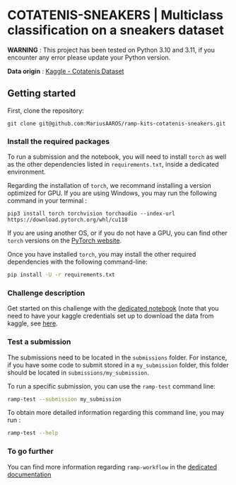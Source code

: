 # COTATENIS-SNEAKERS | Multiclass classification on a sneakers dataset

**WARNING** : This project has been tested on Python 3.10 and 3.11, if you encounter any error please update your Python version.

**Data origin** : [Kaggle - Cotatenis Dataset](https://www.kaggle.com/datasets/ferraz/cotatenis-sneakers)

## Getting started

First, clone the repository:

```git clone git@github.com:MariusAAROS/ramp-kits-cotatenis-sneakers.git```

### Install the required packages

To run a submission and the notebook, you will need to install `torch` as well as the other dependencies listed in `requirements.txt`, inside a dedicated environment.

Regarding the installation of `torch`, we recommand installing a version optimized for GPU. If you are using Windows, you may run the following command in your terminal :

```pip3 install torch torchvision torchaudio --index-url https://download.pytorch.org/whl/cu118```

If you are using another OS, or if you do not have a GPU, you can find other `torch` versions on the [PyTorch website](https://pytorch.org/get-started/locally/).

Once you have installed `torch`, you may install the other required dependencies with the
following command-line:

```bash
pip install -U -r requirements.txt
```

### Challenge description

Get started on this challenge with the
[dedicated notebook](cotatenis_sneakers_starting_kit.ipynb) (note that you need to have your kaggle credentials set up to download the data from kaggle, see [here](https://www.kaggle.com/docs/api?utm_me=).

### Test a submission

The submissions need to be located in the `submissions` folder. For instance, if you have some code to submit stored in a `my_submission` folder, this folder should be located in `submissions/my_submission`.

To run a specific submission, you can use the `ramp-test` command line:

```bash
ramp-test --submission my_submission
```

To obtain more detailed information regarding this command line, you may run :

```bash
ramp-test --help
```

### To go further

You can find more information regarding `ramp-workflow` in the
[dedicated documentation](https://paris-saclay-cds.github.io/ramp-docs/ramp-workflow/stable/using_kits.html)
